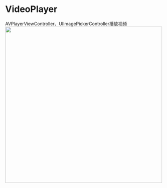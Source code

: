 # VideoPlayer
AVPlayerViewController、UIImagePickerController播放视频
<img src="https://github.com/zhengwei931102/UIpickerimage/blob/master/gif.gif" width="500">
